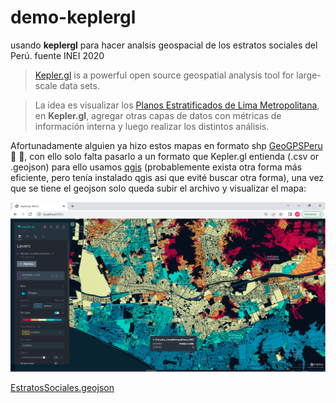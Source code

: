 # demo-keplergl
usando **keplergl** para hacer analsis geospacial de los estratos sociales del Perú. fuente INEI 2020
>[Kepler.gl](https://kepler.gl/)
> is a powerful open source geospatial analysis tool for large-scale data sets.

>La idea es visualizar los [Planos Estratificados de Lima Metropolitana](https://www.inei.gob.pe/media/MenuRecursivo/publicaciones_digitales/Est/Lib1744/libro.pdf), en **Kepler.gl**, agregar otras capas de datos con métricas de información interna y luego realizar los distintos análisis.

Afortunadamente alguien ya hizo estos mapas en formato shp [GeoGPSPeru](https://www.geogpsperu.com/2020/10/plano-de-estratos-de-ingresos-2020-lima.html):clap: :raised_hands:, con ello solo falta pasarlo a un formato que Kepler.gl entienda (.csv or .geojson) para ello usamos [qgis](https://qgis.org/es/site/index.html) (probablemente exista otra forma más eficiente, pero tenía instalado qgis asi que evité buscar otra forma), una vez que se tiene el geojson solo queda subir el archivo y visualizar el mapa:

![EstratosSocialesMap](https://github.com/mikel8710/demo-keplergl/blob/e394c79963af748167e68f4bbc857d35e83dd450/demo_estratos_sociales_keplergl.PNG)


[EstratosSociales.geojson](https://drive.google.com/file/d/10jkOvLvEVapTA3ghR8zLVrwKWbOLgghx/view?usp=sharing)

